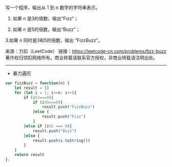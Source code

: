 写一个程序，输出从 1 到 n 数字的字符串表示。

1. 如果 n 是3的倍数，输出“Fizz”；

2. 如果 n 是5的倍数，输出“Buzz”；

3.如果 n 同时是3和5的倍数，输出 “FizzBuzz”。

来源：力扣（LeetCode）
链接：https://leetcode-cn.com/problems/fizz-buzz
著作权归领扣网络所有。商业转载请联系官方授权，非商业转载请注明出处。

---

* 暴力遍历


```javascript
var fizzBuzz = function(n) {
    let result = []
    for (let i = 1; i<=n; i++){
        if (i%3===0){
            if (i%5===0){
                result.push("FizzBuzz")
            }else {
                result.push("Fizz")
            }
        }else if (i%5 === 0){
            result.push("Buzz")
        }else {
            result.push(i.toString())
        }
    }
    return result
};
```

